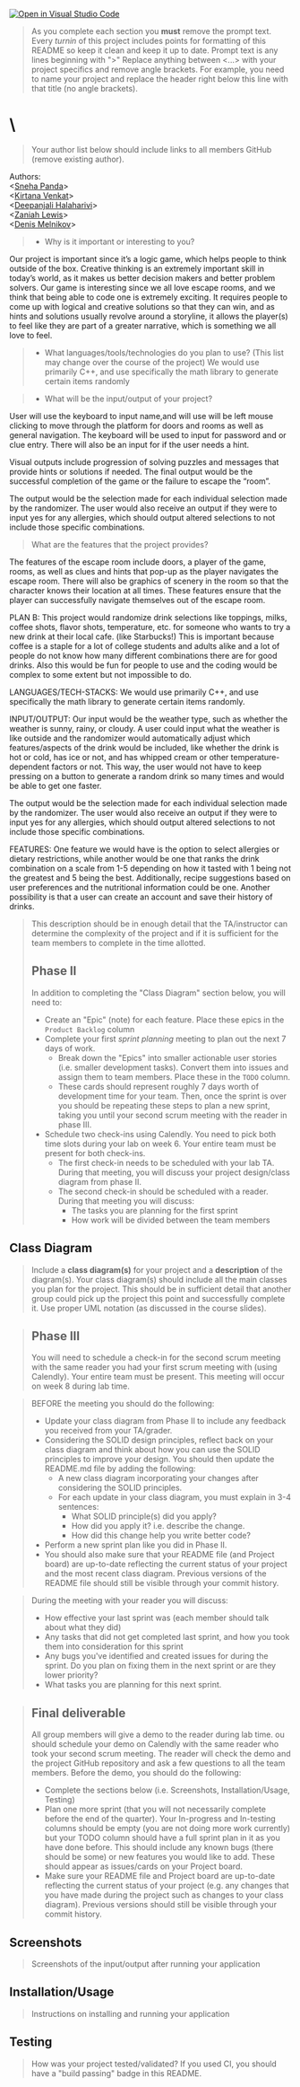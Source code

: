 [![Open in Visual Studio Code](https://classroom.github.com/assets/open-in-vscode-c66648af7eb3fe8bc4f294546bfd86ef473780cde1dea487d3c4ff354943c9ae.svg)](https://classroom.github.com/online_ide?assignment_repo_id=9878934&assignment_repo_type=AssignmentRepo)
 > As you complete each section you **must** remove the prompt text. Every *turnin* of this project includes points for formatting of this README so keep it clean and keep it up to date. 
 > Prompt text is any lines beginning with "\>"
 > Replace anything between \<...\> with your project specifics and remove angle brackets. For example, you need to name your project and replace the header right below this line with that title (no angle brackets). 
# \\
 > Your author list below should include links to all members GitHub (remove existing author).

Authors: <br>
\<[Sneha Panda](https://github.com/sneha240-panda)\> <br>
\<[Kirtana Venkat](https://github.com/kirv1234)\> <br>
\<[Deepanjali Halaharivi](https://github.com/doubleeepie)\> <br>
\<[Zaniah Lewis](https://github.com/zlewis004)\> <br>
\<[Denis Melnikov](https://github.com/deet5)\> 


 > * Why is it important or interesting to you?

Our project is important since it’s a logic game, which helps people to think outside of the box. Creative thinking is an extremely important skill in today’s world, as it makes us better decision makers and better problem solvers. Our game is interesting since we all love escape rooms, and we think that being able to code one is extremely exciting. It requires people to come up with logical and creative solutions so that they can win, and as hints and solutions usually revolve around a storyline, it allows the player(s) to feel like they are part of a greater narrative, which is something we all love to feel. 




 > * What languages/tools/technologies do you plan to use? (This list may change over the course of the project)
We would use primarily C++, and use specifically the math library to generate certain items randomly


 > * What will be the input/output of your project?

 User will use the keyboard to input name,and will use will be left mouse clicking to move through the platform for doors and rooms as well as general navigation. The keyboard will be used to input for password and or clue entry. There will also be an input for if the user needs a hint.

  Visual outputs include progression of solving puzzles and messages that provide hints or solutions if needed. The final output would be the successful completion of the game or the failure to escape the “room”.

The output would be the selection made for each individual selection made by the randomizer. The user would also receive an output if they were to input yes for any allergies, which should output altered selections to not include those specific combinations.

 > What are the features that the project provides?
 
The features of the escape room include doors, a player of the game, rooms, as well as clues and hints that pop-up as the player navigates the escape room. There will also be graphics of scenery in the room so that the character knows their location at all times. These features ensure that the player can successfully navigate themselves out of the escape room.

PLAN B: This project would randomize drink selections like toppings, milks, coffee shots, flavor shots, temperature, etc. for someone who wants to try a new drink at their local cafe. (like Starbucks!)
This is important because coffee is a staple for a lot of college students and adults alike and a lot of people do not know how many different combinations there are for good drinks. Also this would be fun for people to use and the coding would be complex to some extent but not impossible to do.

LANGUAGES/TECH-STACKS: We would use primarily C++, and use specifically the math library to generate certain items randomly.

INPUT/OUTPUT: Our input would be the weather type, such as whether the weather is sunny, rainy, or cloudy. A user could input what the weather is like outside and the randomizer would automatically adjust which features/aspects of the drink would be included, like whether the drink is hot or cold, has ice or not, and has whipped cream or other temperature-dependent factors or not. This way, the user would not have to keep pressing on a button to generate a random drink so many times and would be able to get one faster.

The output would be the selection made for each individual selection made by the randomizer. The user would also receive an output if they were to input yes for any allergies, which should output altered selections to not include those specific combinations.

FEATURES: One feature we would have is the option to select allergies or dietary restrictions, while another would be one that ranks the drink combination on a scale from 1-5 depending on how it tasted with 1 being not the greatest and 5 being the best. Additionally, recipe suggestions based on user preferences and the nutritional information could be one. Another possibility is that a user can create an account and save their history of drinks.  

 > This description should be in enough detail that the TA/instructor can determine the complexity of the project and if it is sufficient for the team members to complete in the time allotted. 
 > 
 > ## Phase II
 > In addition to completing the "Class Diagram" section below, you will need to:
 > * Create an "Epic" (note) for each feature. Place these epics in the `Product Backlog` column
 > * Complete your first *sprint planning* meeting to plan out the next 7 days of work.
 >   * Break down the "Epics" into smaller actionable user stories (i.e. smaller development tasks). Convert them into issues and assign them to team members. Place these in the `TODO` column.
 >   * These cards should represent roughly 7 days worth of development time for your team. Then, once the sprint is over you should be repeating these steps to plan a new sprint, taking you until your second scrum meeting with the reader in phase III.
 > * Schedule two check-ins using Calendly. You need to pick both time slots during your lab on week 6. Your entire team must be present for both check-ins.
 >   * The first check-in needs to be scheduled with your lab TA. During that meeting, you will discuss your project design/class diagram from phase II.
 >   * The second check-in should be scheduled with a reader. During that meeting you will discuss:
 >     * The tasks you are planning for the first sprint
 >     * How work will be divided between the team members
## Class Diagram
 > Include a **class diagram(s)** for your project and a **description** of the diagram(s). Your class diagram(s) should include all the main classes you plan for the project. This should be in sufficient detail that another group could pick up the project this point and successfully complete it. Use proper UML notation (as discussed in the course slides).
 
 > ## Phase III
 > You will need to schedule a check-in for the second scrum meeting with the same reader you had your first scrum meeting with (using Calendly). Your entire team must be present. This meeting will occur on week 8 during lab time.
 
 > BEFORE the meeting you should do the following:
 > * Update your class diagram from Phase II to include any feedback you received from your TA/grader.
 > * Considering the SOLID design principles, reflect back on your class diagram and think about how you can use the SOLID principles to improve your design. You should then update the README.md file by adding the following:
 >   * A new class diagram incorporating your changes after considering the SOLID principles.
 >   * For each update in your class diagram, you must explain in 3-4 sentences:
 >     * What SOLID principle(s) did you apply?
 >     * How did you apply it? i.e. describe the change.
 >     * How did this change help you write better code?
 > * Perform a new sprint plan like you did in Phase II.
 > * You should also make sure that your README file (and Project board) are up-to-date reflecting the current status of your project and the most recent class diagram. Previous versions of the README file should still be visible through your commit history.
 
> During the meeting with your reader you will discuss: 
 > * How effective your last sprint was (each member should talk about what they did)
 > * Any tasks that did not get completed last sprint, and how you took them into consideration for this sprint
 > * Any bugs you've identified and created issues for during the sprint. Do you plan on fixing them in the next sprint or are they lower priority?
 > * What tasks you are planning for this next sprint.

 
 > ## Final deliverable
 > All group members will give a demo to the reader during lab time. ou should schedule your demo on Calendly with the same reader who took your second scrum meeting. The reader will check the demo and the project GitHub repository and ask a few questions to all the team members. 
 > Before the demo, you should do the following:
 > * Complete the sections below (i.e. Screenshots, Installation/Usage, Testing)
 > * Plan one more sprint (that you will not necessarily complete before the end of the quarter). Your In-progress and In-testing columns should be empty (you are not doing more work currently) but your TODO column should have a full sprint plan in it as you have done before. This should include any known bugs (there should be some) or new features you would like to add. These should appear as issues/cards on your Project board.
 > * Make sure your README file and Project board are up-to-date reflecting the current status of your project (e.g. any changes that you have made during the project such as changes to your class diagram). Previous versions should still be visible through your commit history. 
 
 ## Screenshots
 > Screenshots of the input/output after running your application
 ## Installation/Usage
 > Instructions on installing and running your application
 ## Testing
 > How was your project tested/validated? If you used CI, you should have a "build passing" badge in this README.
 
